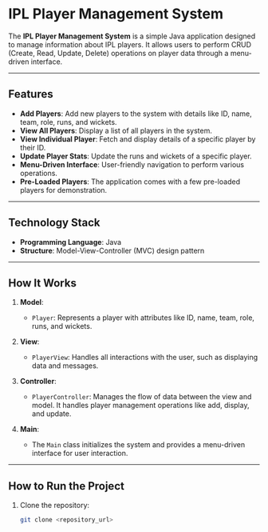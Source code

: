 # IPL Player Management System

The **IPL Player Management System** is a simple Java application designed to manage information about IPL players. It allows users to perform CRUD (Create, Read, Update, Delete) operations on player data through a menu-driven interface.

---

## Features

- **Add Players**: Add new players to the system with details like ID, name, team, role, runs, and wickets.
- **View All Players**: Display a list of all players in the system.
- **View Individual Player**: Fetch and display details of a specific player by their ID.
- **Update Player Stats**: Update the runs and wickets of a specific player.
- **Menu-Driven Interface**: User-friendly navigation to perform various operations.
- **Pre-Loaded Players**: The application comes with a few pre-loaded players for demonstration.

---

## Technology Stack

- **Programming Language**: Java
- **Structure**: Model-View-Controller (MVC) design pattern

---

## How It Works

1. **Model**:
   - `Player`: Represents a player with attributes like ID, name, team, role, runs, and wickets.

2. **View**:
   - `PlayerView`: Handles all interactions with the user, such as displaying data and messages.

3. **Controller**:
   - `PlayerController`: Manages the flow of data between the view and model. It handles player management operations like add, display, and update.

4. **Main**:
   - The `Main` class initializes the system and provides a menu-driven interface for user interaction.

---

## How to Run the Project

1. Clone the repository:
   ```bash
   git clone <repository_url>
